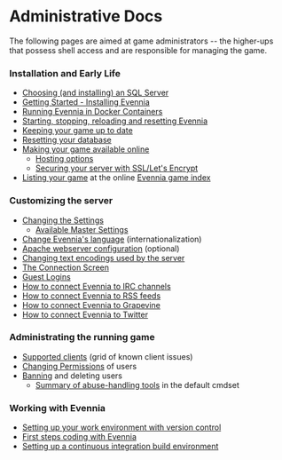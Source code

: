 # Administrative Docs

The following pages are aimed at game administrators -- the higher-ups that possess shell access and are responsible for managing the game.

### Installation and Early Life

- [Choosing (and installing) an SQL Server](./Choosing-An-SQL-Server)
- [Getting Started - Installing Evennia](./Getting-Started)
- [Running Evennia in Docker Containers](./Running-Evennia-in-Docker)
- [Starting, stopping, reloading and resetting Evennia](./Start-Stop-Reload)
- [Keeping your game up to date](./Updating-Your-Game)
 - [Resetting your database](./Updating-Your-Game#resetting-your-database)
- [Making your game available online](./Online-Setup)
  - [Hosting options](./Online-Setup#hosting-options)
  - [Securing your server with SSL/Let's Encrypt](./Online-Setup#ssl)
- [Listing your game](./Evennia-Game-Index) at the online [Evennia game index](http://games.evennia.com)

### Customizing the server

- [Changing the Settings](./Server-Conf#Settings-file) 
    - [Available Master Settings](https://github.com/evennia/evennia/blob/master/evennia/settings_default.py)
- [Change Evennia's language](./Internationalization) (internationalization)
- [Apache webserver configuration](./Apache-Config) (optional)
- [Changing text encodings used by the server](./Text-Encodings)
- [The Connection Screen](./Connection-Screen)
- [Guest Logins](./Guest-Logins)
- [How to connect Evennia to IRC channels](./IRC)
- [How to connect Evennia to RSS feeds](./RSS)
- [How to connect Evennia to Grapevine](./Grapevine)
- [How to connect Evennia to Twitter](./How-to-connect-Evennia-to-Twitter)

### Administrating the running game

- [Supported clients](./Client-Support-Grid) (grid of known client issues)
- [Changing Permissions](./Building-Permissions) of users
- [Banning](./Banning) and deleting users
  - [Summary of abuse-handling tools](./Banning#summary-of-abuse-handling-tools) in the default cmdset

### Working with Evennia

- [Setting up your work environment with version control](./Version-Control)
- [First steps coding with Evennia](./First-Steps-Coding)
- [Setting up a continuous integration build environment](./Continuous-Integration)
